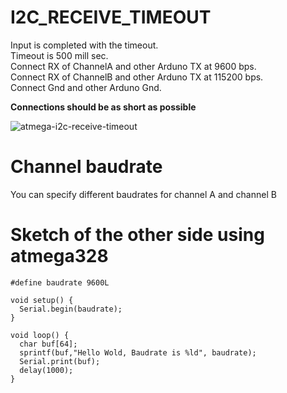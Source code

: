 # I2C_RECEIVE_TIMEOUT
Input is completed with the timeout.   
Timeout is 500 mill sec.   
Connect RX of ChannelA and other Arduno TX at 9600 bps.   
Connect RX of ChannelB and other Arduno TX at 115200 bps.   
Connect Gnd and other Arduno Gnd.   

__Connections should be as short as possible__

![atmega-i2c-receive-timeout](https://user-images.githubusercontent.com/6020549/147806101-1faa907f-0941-4a0b-91f9-32cef46b53a2.jpg)

# Channel baudrate
You can specify different baudrates for channel A and channel B

# Sketch of the other side using atmega328
```
#define baudrate 9600L

void setup() {
  Serial.begin(baudrate);
}

void loop() {
  char buf[64];
  sprintf(buf,"Hello Wold, Baudrate is %ld", baudrate);
  Serial.print(buf);
  delay(1000);
}
```

